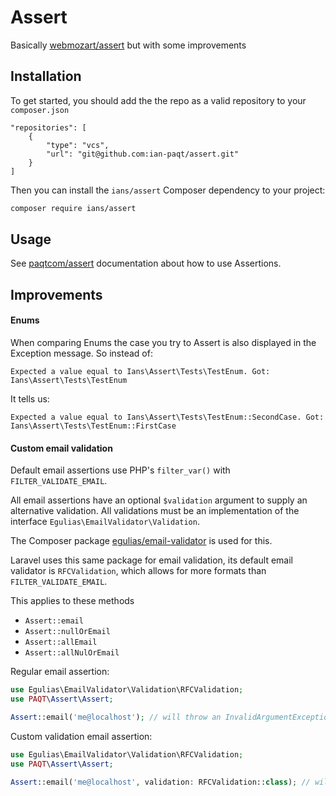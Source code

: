 # Assert
Basically [webmozart/assert](https://github.com/webmozarts/assert) but with some improvements

## Installation

To get started, you should add the the repo as a valid repository to your `composer.json`
```
"repositories": [
    {
        "type": "vcs",
        "url": "git@github.com:ian-paqt/assert.git"
    }
]
```

Then you can install the `ians/assert` Composer dependency to your project:
```bash
composer require ians/assert
```

## Usage

See [paqtcom/assert](https://github.com/webmozarts/assert) documentation about how to use Assertions.

## Improvements

#### Enums

When comparing Enums the case you try to Assert is also displayed in the Exception message.
So instead of:

```
Expected a value equal to Ians\Assert\Tests\TestEnum. Got: Ians\Assert\Tests\TestEnum
```

It tells us:

```
Expected a value equal to Ians\Assert\Tests\TestEnum::SecondCase. Got: Ians\Assert\Tests\TestEnum::FirstCase
```

#### Custom email validation

Default email assertions use PHP's `filter_var()` with `FILTER_VALIDATE_EMAIL`.


All email assertions have an optional `$validation` argument to supply an alternative validation.
All validations must be an implementation of the interface `Egulias\EmailValidator\Validation`.

The Composer package [egulias/email-validator](https://github.com/egulias/EmailValidator) is used for this.

Laravel uses this same package for email validation, its default email validator is `RFCValidation`, which allows for more formats than  `FILTER_VALIDATE_EMAIL`.


This applies to these methods
- `Assert::email`
- `Assert::nullOrEmail`
- `Assert::allEmail`
- `Assert::allNulOrEmail`


Regular email assertion:

```php
use Egulias\EmailValidator\Validation\RFCValidation;
use PAQT\Assert\Assert;

Assert::email('me@localhost'); // will throw an InvalidArgumentException due to missing top level domain
```

Custom validation email assertion:

```php
use Egulias\EmailValidator\Validation\RFCValidation;
use PAQT\Assert\Assert;

Assert::email('me@localhost', validation: RFCValidation::class); // will not throw an exception
```
